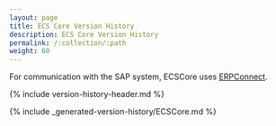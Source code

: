 ```yaml
---
layout: page
title: ECS Core Version History
description: ECS Core Version History
permalink: /:collection/:path
weight: 60
---
```


For communication with the SAP system, ECSCore uses [ERPConnect](./erpconnect-version-history).

{% include version-history-header.md %}

{% include _generated-version-history/ECSCore.md %}
